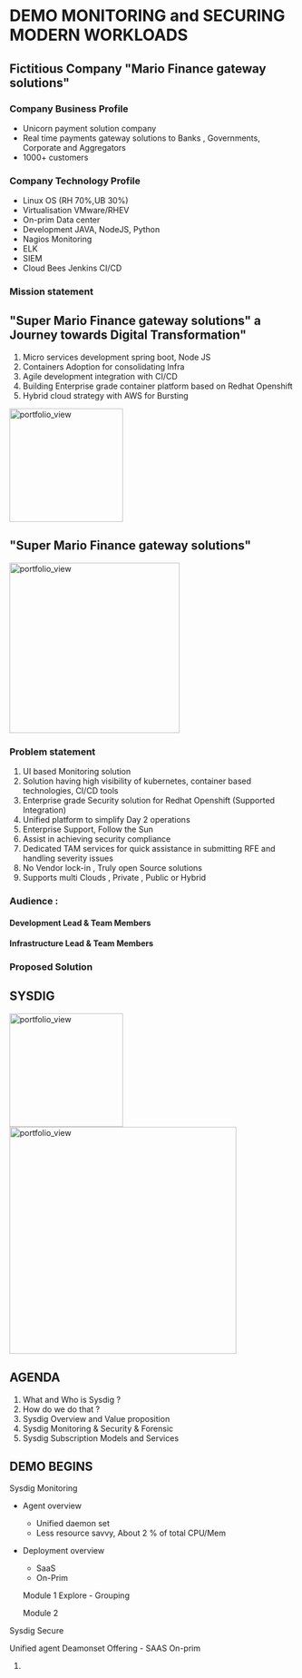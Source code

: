 # DEMO MONITORING and SECURING MODERN WORKLOADS

## Fictitious Company "Mario Finance gateway solutions" 
### Company Business Profile
- Unicorn payment solution company
- Real time payments gateway solutions to Banks , Governments, Corporate and Aggregators 
- 1000+ customers


### Company Technology Profile
- Linux OS (RH 70%,UB 30%)
- Virtualisation VMware/RHEV
- On-prim Data center
- Development JAVA, NodeJS, Python
- Nagios Monitoring 
- ELK
- SIEM
- Cloud Bees Jenkins CI/CD

### Mission statement 
## "Super Mario Finance gateway solutions" a Journey towards Digital Transformation"
1. Micro services development spring boot, Node JS
2. Containers Adoption for consolidating Infra
3. Agile development integration with CI/CD 
4. Building Enterprise grade container platform based on Redhat Openshift
5. Hybrid cloud strategy with AWS for Bursting 

<img width="200" alt="portfolio_view" src="https://supermariorun.com/assets/img/hero/hero_chara_mario_pc.png">

## "Super Mario Finance gateway solutions" 
<img width="300" alt="portfolio_view" src="https://cf-images.us-east-1.prod.boltdns.net/v1/static/769341148/800cab56-77ef-477a-9fc3-5ce47c20346f/d8ad628e-c808-4459-a896-8de4ca56f34b/768x433/match/image.jpg">


### Problem statement
1.  UI based Monitoring solution
2.  Solution having high visibility of kubernetes, container based technologies, CI/CD tools 
3.  Enterprise grade Security solution for Redhat Openshift (Supported Integration) 
4.  Unified platform to simplify Day 2 operations 
5.  Enterprise Support, Follow the Sun
6.  Assist in achieving security compliance
7.  Dedicated TAM services for quick assistance in submitting RFE and handling severity issues
8.  No Vendor lock-in , Truly open Source solutions 
9. Supports multi Clouds , Private , Public or Hybrid 


### Audience :

#### Development Lead & Team Members
#### Infrastructure Lead & Team Members 



### Proposed Solution 

## SYSDIG
<img width="200" alt="portfolio_view" src="https://mp.s81c.com/pwb-production/6d573379fb3b78d05f6cd4de8959ca43/offering_824fa94c-bd7f-4568-ae8b-832998c3446b.png">

<img width="400" alt="portfolio_view" src="https://encrypted-tbn0.gstatic.com/images?q=tbn:ANd9GcTz5de0YhxIMgCGCBZk6gebZtVy7yUD7PXoVohE6afyj47b1PCa">

## AGENDA
1. What and Who is Sysdig ?
2. How do we do that ?
3. Sysdig Overview and Value proposition
4. Sysdig Monitoring & Security & Forensic 
5. Sysdig Subscription Models and Services  



## DEMO BEGINS 

Sysdig Monitoring 

- Agent overview 
  - Unified daemon set 
  - Less resource savvy, About 2 % of total CPU/Mem
  
- Deployment overview 
  - SaaS
  - On-Prim 
  
  
  Module 1
  Explore - Grouping 
  
  Module 2 
  
  
  
  
  

Sysdig Secure 

Unified agent Deamonset 
Offering - 
SAAS 
On-prim


1. 



